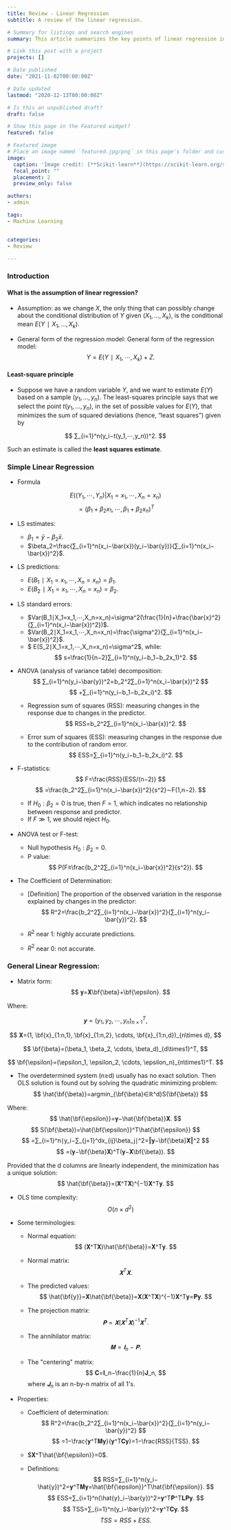 ```yaml
---
title: Review - Linear Regression
subtitle: A review of the linear regression.

# Summary for listings and search engines
summary: This article summarizes the key points of linear regression including assumption, formulization and the model performance.

# Link this post with a project
projects: []

# Date published
date: "2021-11-02T00:00:00Z"

# Date updated
lastmod: "2020-12-13T00:00:00Z"

# Is this an unpublished draft?
draft: false

# Show this page in the Featured widget?
featured: false

# Featured image
# Place an image named `featured.jpg/png` in this page's folder and customize its options here.
image:
  caption: 'Image credit: [**Scikit-learn**](https://scikit-learn.org/stable/auto_examples/linear_model/plot_nnls.html#sphx-glr-auto-examples-linear-model-plot-nnls-py)'
  focal_point: ""
  placement: 2
  preview_only: false

authors:
- admin

tags:
- Machine Learning


categories:
- Review

---
```

### Introduction

#### What is the assumption of linear regression?

* Assumption: as we change $X$, the only thing that can possibly change about the conditional distribution of $Y$ given $(X_1, . . . , X_k)$, is the conditional mean $E(Y∣X_1, . . . , X_k)$. 

* General form of the regression model: General form of the regression model:
$$
  Y=E(Y∣X_1,⋯,X_k)+Z.
$$ 

#### Least-square principle

* Suppose we have a random variable $Y$, and we want to estimate $E(Y)$ based on a sample $(y_1, . . . , y_n)$. The least-squares principle says that we select the point $t(y_1, . . . , y_n)$, in the set of possible values for $E(Y)$, that minimizes the sum of squared  deviations (hence, “least squares”) given by 

$$
  ∑_{i=1}^n(y_i−t(y_1,⋯,y_n))^2. 
$$

Such an estimate is called the **least squares estimate**. 

### Simple Linear Regression

* Formula 

$$
  E((Y_1,\cdots,Y_n)|X_1=x_1, \cdots, X_n=x_n)
$$
$$
  =(\beta_1+\beta_2x_1, \cdots, \beta_1+\beta_2x_n )^T
$$

* LS estimates: 
  * $\beta_1=\bar{y}−\beta_2\bar{x}$.
  * $\beta_2=\frac{∑_{i=1}^n(x_i−\bar{x})(y_i−\bar{y})}{∑_{i=1}^n(x_i−\bar{x})^2}$.
 
* LS predictions: 
  * $E(B_1∣X_1=x_1,⋯,X_n=x_n)=\beta_1$.
  * $E(B_2∣X_1=x_1,⋯,X_n=x_n)=\beta_2$.
 
* LS standard errors: 
  * $Var(B_1∣X_1=x_1,⋯,X_n=x_n)=\sigma^2(\frac{1}{n}+\frac{\bar{x}^2}{∑_{i=1}^n(x_i−\bar{x})^2})$.
  * $Var(B_2∣X_1=x_1,⋯,X_n=x_n)=\frac{\sigma^2}{∑_{i=1}^n(x_i−\bar{x})^2}$.
  * $  E(S_2∣X_1=x_1,⋯,X_n=x_n)=\sigma^2$, while: 
$$
  s=\frac{1}{n−2}∑_{i=1}^n(y_i−b_1−b_2x_1)^2.
$$ 

* ANOVA (analysis of variance table) decomposition: 
$$
  ∑_{i=1}^n(y_i−\bar{y})^2=b_2^2∑_{i=1}^n(x_i−\bar{x})^2
$$
$$
  +∑_{i=1}^n(y_i−b_1−b_2x_i)^2.
$$
  * Regression sum of squares (RSS): measuring changes in the response due to changes in the predictor. 
$$
  RSS=b_2^2∑_{i=1}^n(x_i−\bar{x})^2.
$$ 

  * Error sum of squares (ESS): measuring changes in the response due to the contribution of random error. 
$$
  ESS=∑_{i=1}^n(y_i−b_1−b_2x_i)^2.
$$ 

* F-statistics: 
$$
  F=\frac{RSS}{ESS/(n−2)}
$$ 
$$
  =\frac{b_2^2∑_{i=1}^n(x_i−\bar{x})^2}{s^2}∼F(1,n−2).
$$

  * If $H_0: \beta_2=0$ is true, then $F=1$, which indicates no relationship between response and predictor. 
  * If $F≫1$, we should reject $H_0$. 

* ANOVA test or F-test: 
  * Null hypothesis $H_0:\beta_2=0$. 
  * P value: 
$$
  P(F≥\frac{b_2^2∑_{i=1}^n(x_i−\bar{x})^2}{s^2}).
$$ 

* The Coefficient of Determination: 
  * [Definition] The proportion of the observed variation in the response explained by changes in the predictor: 
$$
  R^2=\frac{b_2^2∑_{i=1}^n(x_i−\bar{x})^2}{∑_{i=1}^n(y_i−\bar{y})^2}.
$$ 

  * $R^2$ near 1: highly accurate predictions. 
  * $R^2$ near 0: not accurate. 

### General Linear Regression: 

* Matrix form: 
$$
  𝐲=𝐗\bf{\beta}+\bf{\epsilon}.
$$

Where: 

$$
  𝐲=(y_1, y_2, \cdots, y_n)_{n\times1}^T, 
$$

$$
  𝐗=(1, \bf{x}_{1:n,1}, \bf{x}_{1:n,2}, \cdots, \bf{x}_{1:n,d})_{n\times d},
$$

$$
  \bf{\beta}=(\beta_1, \beta_2, \cdots, \beta_d)_{d\times1}^T, 
$$

$$
  \bf{\epsilon}=(\epsilon_1, \epsilon_2, \cdots, \epsilon_n)_{n\times1}^T.
$$ 

* The overdetermined system (n≥d) usually has no exact solution. Then OLS solution is found out by solving the quadratic minimizing problem: 
$$
  \hat{\bf{\beta}}=argmin_{\bf{\beta}∈ℝ^d}S(\bf{\beta})
$$

Where: 
$$
  \hat{\bf{\epsilon}}=𝐲−\hat{\bf{\beta}}𝐗.
$$ 
$$
  S(\bf{\beta})=\hat{\bf{\epsilon}}^T\hat{\bf{\epsilon}}
$$
$$
  =∑_{i=1}^n∣y_i−∑_{j=1}^dx_{ij}\beta_j∣^2=‖𝐲−\bf{\beta}𝐗‖^2
$$
$$
=(𝐲−\bf{\beta}𝐗)^T(𝐲−𝐗\bf{\beta}).
$$ 

Provided that the d columns are linearly independent, the minimization has a unique solution: 
$$
  \hat{\bf{\beta}}=(𝐗^T𝐗)^{−1}𝐗^T𝐲.
$$ 

* OLS time complexity: 
$$
  O(n×d^2)
$$ 

* Some terminologies: 
  * Normal equation: 
$$
  (𝐗^T𝐗)\hat{\bf{\beta}}=𝐗^T𝐲.
$$ 

  * Normal matrix: 
$$
  𝐗^T𝐗.
$$ 

  * The predicted values: 
$$
  \hat{\bf{y}}=𝐗\hat{\bf{\beta}}=𝐗(𝐗^T𝐗)^{−1}𝐗^T𝐲=𝐏𝐲.
$$ 

  * The projection matrix: 
$$
  𝐏=𝐗(𝐗^T𝐗)^{−1}𝐗^T.
$$ 

  * The annihilator matrix: 
$$
  𝐌=𝐈_n−𝐏.
$$ 

  * The "centering" matrix: 
$$
  𝐂=𝐈_n−\frac{1}{n}𝐉_n,
$$
where $𝐉_n$ is an n-by-n matrix of all $1$'s. 

* Properties: 
  * Coefficient of determination: 
$$
  R^2=\frac{b_2^2∑_{i=1}^n(x_i−\bar{x})^2}{∑_{i=1}^n(y_i−\bar{y})^2}
$$ 
$$
=1−\frac{𝐲^T𝐌𝐲}{𝐲^T𝐂𝐲}=1−\frac{RSS}{TSS}.
$$

  * $𝐗^T\hat{\bf{\epsilon}}=0$.

  * Definitions:
$$
  RSS=∑_{i=1}^n(y_i−\hat{y})^2=𝐲^T𝐌𝐲=\hat{\bf{\epsilon}}^T\hat{\bf{\epsilon}}.
$$ 
$$
  ESS=∑_{i=1}^n(\hat{y}_i−\bar{y})^2=𝐲^T𝐏^T𝐋𝐏𝐲.
$$ 
$$
  TSS=∑_{i=1}^n(y_i−\bar{y})^2=𝐲^T𝐂𝐲.
$$ 
$$
  TSS=RSS+ESS.
$$ 